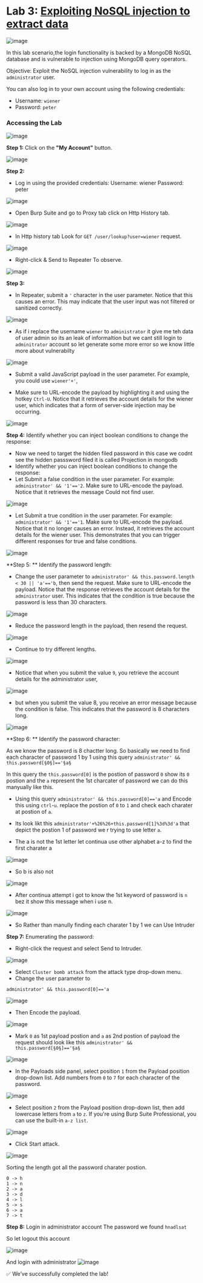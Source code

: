 # Lab 3: [Exploiting NoSQL injection to extract data](https://portswigger.net/web-security/nosql-injection/lab-nosql-injection-extract-data)

![image](https://github.com/user-attachments/assets/930bfc39-809c-4e28-92c2-7e817df7030c)

In this lab scenario,the login functionality is backed by a MongoDB NoSQL database and is vulnerable to injection using MongoDB query operators.

Objective: Exploit the NoSQL injection vulnerability to log in as the `administrator` user.

You can also log in to your own account using the following credentials:
* Username: `wiener`
* Password: `peter`

### Accessing the Lab

![image](https://github.com/user-attachments/assets/c900311a-a08a-4585-860e-8bce794cf224)

**Step 1:** Click on the **"My Account"** button.

![image](https://github.com/user-attachments/assets/e4ec3cc2-b72d-428a-98aa-bbd8231f3faa)

**Step 2:**

* Log in using the provided credentials: Username: wiener Password: peter

![image](https://github.com/user-attachments/assets/61846a77-781b-45be-aefb-45f9074731d0)

* Open Burp Suite and go to Proxy tab click on Http History tab.

![image](https://github.com/user-attachments/assets/de07022e-05cf-441a-9cec-ca4fadf2e294)

* In Http history tab Look for `GET /user/lookup?user=wiener` request.

![image](https://github.com/user-attachments/assets/3814791e-26d8-43b7-9334-338ba4878292)

* Right-click &  Send to Repeater To observe.

![image](https://github.com/user-attachments/assets/6f069f9e-76a8-4708-b573-1264a0c1c238)

**Step 3:**

* In Repeater, submit a `'` character in the user parameter. Notice that this causes an error. This may indicate that the user input was not filtered or sanitized correctly.

![image](https://github.com/user-attachments/assets/76090835-468b-4f3a-92c0-a75b405cb00d)

* As if i replace the username `wiener` to `administrator` it give me teh data of user admin so its an leak of informaltion but we cant still login to `adminitrator` account so let generate some more error so we know little more about vulnerabilty

![image](https://github.com/user-attachments/assets/a1c807e5-b0e9-45da-8d96-a56d0e9d4ee6)

* Submit a valid JavaScript payload in the user parameter. For example, you could use `wiener'+'`,

* Make sure to URL-encode the payload by highlighting it and using the hotkey `Ctrl-U`. Notice that it retrieves the account details for the wiener user, which indicates that a form of server-side injection may be occurring.

![image](https://github.com/user-attachments/assets/d590e8d0-5d68-475f-b470-695150c9b392)


**Step 4:** Identify whether you can inject boolean conditions to change the response:

* Now we need to target the hidden filed password in this case we codnt see the hidden passsword filed it is called Projection in mongodb  
* Identify whether you can inject boolean conditions to change the response:
* Let Submit a false condition in the user parameter. For example: `administrator' && '1'=='2`. Make sure to URL-encode the payload. Notice that it retrieves the message Could not find user.

![image](https://github.com/user-attachments/assets/69a62191-75d6-474e-b63d-972f9f7bdbaa)

* Let Submit a true condition in the user parameter. For example: `administrator' && '1'=='1`. Make sure to URL-encode the payload. Notice that it no longer causes an error. Instead, it retrieves the account details for the wiener user. This demonstrates that you can trigger different responses for true and false conditions.

![image](https://github.com/user-attachments/assets/9dcbc775-fca8-4fb5-b83f-344694f37840)

 **Step 5: ** Identify the password length:

* Change the user parameter to `administrator' && this.password.length < 30 || 'a'=='b`, then send the request. Make sure to URL-encode the payload. Notice that the response retrieves the account details for the `administrator` user. This indicates that the condition is true because the password is less than 30 characters.

![image](https://github.com/user-attachments/assets/0484bcb2-1b4d-4cb8-95f5-3ea5d2e79278)

* Reduce the password length in the payload, then resend the request.

![image](https://github.com/user-attachments/assets/c700abcb-2f3f-45ab-8238-9558613edac1)

* Continue to try different lengths.

![image](https://github.com/user-attachments/assets/5a077afe-2420-4cd1-821e-704f7fa77888)

* Notice that when you submit the value `9`, you retrieve the account details for the administrator user,

![image](https://github.com/user-attachments/assets/3b350d2c-c7c1-47b3-b802-ec57ccbb0b47)

* but when you submit the value 8, you receive an error message because the condition is false. This indicates that the password is 8 characters long.

![image](https://github.com/user-attachments/assets/b5b0f6a7-f2c0-4a3a-907e-b47993d6fdf7)

 **Step 6: ** Identify the password character:

As we know the password is 8 chactter long. So basically we need to find each character of password 1 by 1 using this query `administrator' && this.password[§0§]=='§a§`

 In this query the `this.password[0]` is the postion of password `0` show its `0` postion and the `a` represent the 1st charcater of password we can do this manyually like this.

 * Using this query `administrator' && this.password[0]=='a` and Encode this using `ctrl`-`u`. replace the postion of `0` to `1` and check each charater at postion of `a`.
 * Its look likt this `administrator'+%26%26+this.password[1]%3d%3d'a` that depict the postion 1 of password we r trying to use letter `a`.

* The a is not the 1st letter let continua use other alphabet a-z to find the first charater a

![image](https://github.com/user-attachments/assets/eb9bdc0f-4c15-471c-bf5b-ea7de852a750)

* So b is also not 

![image](https://github.com/user-attachments/assets/2e3f7610-879f-42e0-a7dd-e556330c1b40)

* After continua attempt i got to know the 1st keyword of password is `n` bez it show this message when i use n.

![image](https://github.com/user-attachments/assets/e9e2e7af-304f-4754-aae0-718fd2f60af5)

* So Rather than manully finding each charater 1 by 1 we can Use Intruder 

**Step 7:** Enumerating the password:

* Right-click the request and select Send to Intruder.

![image](https://github.com/user-attachments/assets/e437586e-d34e-4a5c-987b-0164df0cc016)

* Select `Cluster bomb attack`   from the attack type drop-down menu.
* Change the user parameter to
```
administrator' && this.password[0]=='a
```
![image](https://github.com/user-attachments/assets/bb7c5e91-33b0-4489-9a16-2521a8c13560)

* Then Encode the payload.

![image](https://github.com/user-attachments/assets/e9d225b2-bfee-4cd6-9a51-dae3e6d20894)

* Mark `0` as 1st payload postion and `a` as 2nd postion of payload the request should look like this `administrator' && this.password[§0§]=='§a§` 

![image](https://github.com/user-attachments/assets/00d25c49-64a2-4bbd-bcca-bb0afb407995)

* In the Payloads side panel, select position `1` from the Payload position drop-down list. Add numbers from `0` to `7` for each character of the password.

![image](https://github.com/user-attachments/assets/d8729727-b9f1-4379-998f-2d8d7d3a71b8)

* Select position `2` from the Payload position drop-down list, then add lowercase letters from `a` to `z`. If you're using Burp Suite Professional, you can use the built-in `a-z list`.

![image](https://github.com/user-attachments/assets/3536217a-5f84-408d-b443-5d19ac4ced29)

* Click  Start attack.

![image](https://github.com/user-attachments/assets/b4fdc2f1-bd6e-4097-908e-78e847523452)

Sorting the length got all the password charater postion.
```
0 -> h
1 -> n
2 -> a
3 -> d
4 -> l
5 -> s
6 -> a
7 -> t
```

**Step 8:** Login in administrator account 
The password we found `hnadlsat`

So let logout this account 

![image](https://github.com/user-attachments/assets/7c8cda02-603f-4878-90fd-ad6cc32b7e11)

And login with administrator
![image](https://github.com/user-attachments/assets/a264935f-b2f0-4296-8708-7d0d425ad25b)

✅ We’ve successfully completed the lab!
